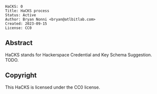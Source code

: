 ```
HaCKS: 0
Title: HaCKS process
Status: Active
Author: Bryan Nonni <bryan@atlbitlab.com>
Created: 2023-09-15
License: CC0
```

## Abstract

HaCKS stands for Hackerspace Credential and Key Schema Suggestion. TODO.

## Copyright

This HaCKS is licensed under the CC0 license.
